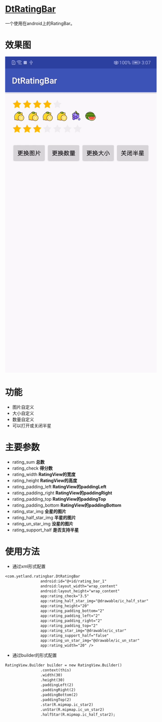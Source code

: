 # [DtRatingBar](https://github.com/Yetland/DtRatingBar)
一个使用在android上的RatingBar。
# 效果图
![Image text](https://github.com/Yetland/DtRatingBar/blob/master/demo.gif)

# 功能
* 图片自定义
* 大小自定义
* 数量自定义
* 可以打开或关闭半星

# 主要参数
* rating_sum **总数**
* rating_check **得分数**
* rating_width **RatingView的宽度**
* rating_height **RatingView的高度**
* rating_padding_left **RatingView的paddingLeft**
* rating_padding_right **RatingView的paddingRight**
* rating_padding_top **RatingView的paddingTop**
* rating_padding_bottom **RatingView的paddingBottom**
* rating_star_img **全星的图片**
* rating_half_star_img **半星的图片**
* rating_un_star_img **没星的图片**
* rating_support_half **是否支持半星**

# 使用方法
- 通过xml形式配置
```
<com.yetland.ratingbar.DtRatingBar
                android:id="@+id/rating_bar_1"
                android:layout_width="wrap_content"
                android:layout_height="wrap_content"
                app:rating_check="3.5"
                app:rating_half_star_img="@drawable/ic_half_star"
                app:rating_height="20"
                app:rating_padding_bottom="2"
                app:rating_padding_left="2"
                app:rating_padding_right="2"
                app:rating_padding_top="2"
                app:rating_star_img="@drawable/ic_star"
                app:rating_support_half="false"
                app:rating_un_star_img="@drawable/ic_un_star"
                app:rating_width="20" />
```
- 通过builder的形式配置
```
RatingView.Builder builder = new RatingView.Builder()
                .context(this)
                .width(30)
                .height(30)
                .paddingLeft(2)
                .paddingRight(2)
                .paddingBottom(2)
                .paddingTop(2)
                .star(R.mipmap.ic_star2)
                .unStar(R.mipmap.ic_un_star2)
                .halfStar(R.mipmap.ic_half_star2);
```